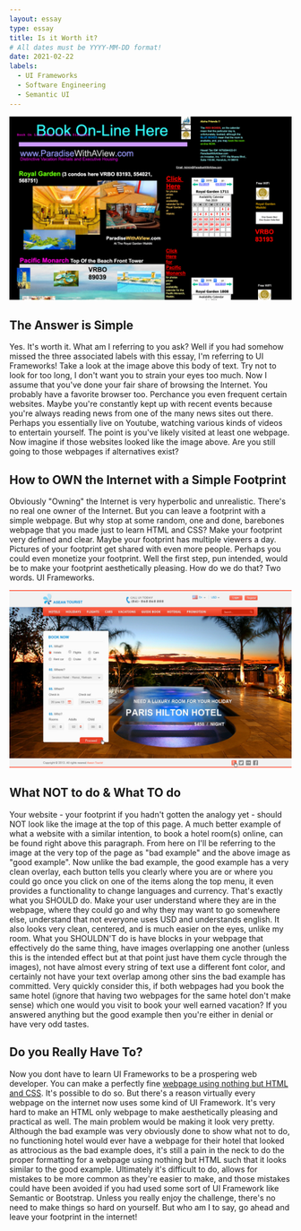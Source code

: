 ```yaml
---
layout: essay
type: essay
title: Is it Worth it?
# All dates must be YYYY-MM-DD format!
date: 2021-02-22
labels:
  - UI Frameworks
  - Software Engineering
  - Semantic UI
---
```


<img class="ui large right fluid image" src="../images/bad-ui-example.png">

## The Answer is Simple

Yes. It's worth it. What am I referring to you ask? Well if you had somehow missed the three associated labels with this essay, I'm referring to UI Frameworks! Take a look at the image above this body of text. Try not to look for too long, I don't want you to strain your eyes too much. Now I assume that you've done your fair share of browsing the Internet. You probably have a favorite browser too. Perchance you even frequent certain websites. Maybe you're constantly kept up with recent events because you're always reading news from one of the many news sites out there. Perhaps you essentially live on Youtube, watching various kinds of videos to entertain yourself. The point is you've likely visited at least one webpage. Now imagine if those websites looked like the image above. Are you still going to those webpages if alternatives exist?

## How to OWN the Internet with a Simple Footprint

Obviously "Owning" the Internet is very hyperbolic and unrealistic. There's no real one owner of the Internet. But you can leave a footprint with a simple webpage. But why stop at some random, one and done, barebones webpage that you made just to learn HTML and CSS? Make your footprint very defined and clear. Maybe your footprint has multiple viewers a day. Pictures of your footprint get shared with even more people. Perhaps you could even monetize your footprint. Well the first step, pun intended, would be to make your footprint aesthetically pleasing. How do we do that? Two words. UI Frameworks.


<img class="ui large right fluid image" src="../images/good-ui-example.jpg">

## What NOT to do & What TO do
Your website - your footprint if you hadn't gotten the analogy yet - should NOT look like the image at the top of this page. A much better example of what a website with a similar intention, to book a hotel room(s) online, can be found right above this paragraph. From here on I'll be referring to the image at the very top of the page as "bad example" and the above image as "good example". Now unlike the bad example, the good example has a very clean overlay, each button tells you clearly where you are or where you could go once you click on one of the items along the top menu, it even provides a functionality to change languages and currency. That's exactly what you SHOULD do. Make your user understand where they are in the webpage, where they could go and why they may want to go somewhere else, understand that not everyone uses USD and understands english. It also looks very clean, centered, and is much easier on the eyes, unlike my room. What you SHOULDN'T do is have blocks in your webpage that effectively do the same thing, have images overlapping one another (unless this is the intended effect but at that point just have them cycle through the images), not have almost every string of text use a different font color, and certainly not have your text overlap among other sins the bad example has committed. Very quickly consider this, if both webpages had you book the same hotel (ignore that having two webpages for the same hotel don't make sense) which one would you visit to book your well earned vacation? If you answered anything but the good example then you're either in denial or have very odd tastes.

## Do you Really Have To?

Now you dont have to learn UI Frameworks to be a prospering web developer. You can make a perfectly fine [webpage using nothing but HTML and CSS](https://medium.com/@william.b/i-built-a-raw-html-website-with-no-frameworks-heres-what-i-learned-407249be2137). It's possible to do so. But there's a reason virtually every webpage on the internet now uses some kind of UI Framework. It's very hard to make an HTML only webpage to make aesthetically pleasing and practical as well. The main problem would be making it look very pretty. Although the bad example was very obviously done to show what not to do, no functioning hotel would ever have a webpage for their hotel that looked as attrocious as the bad example does, it's still a pain in the neck to do the proper formatting for a webpage using nothing but HTML such that it looks similar to the good example. Ultimately it's difficult to do, allows for mistakes to be more common as they're easier to make, and those mistakes could have been avoided if you had used some sort of UI Framework like Semantic or Bootstrap. Unless you really enjoy the challenge, there's no need to make things so hard on yourself. But who am I to say, go ahead and leave your footprint in the internet!